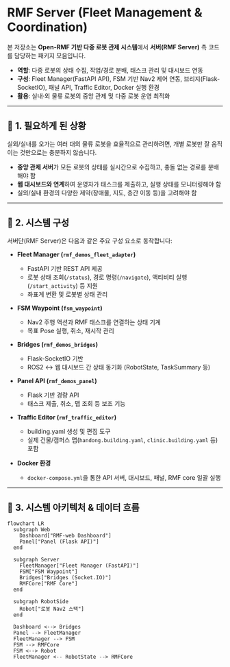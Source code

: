 # RMF Server (Fleet Management & Coordination)

본 저장소는 **Open-RMF 기반 다중 로봇 관제 시스템**에서 **서버(RMF Server)** 측 코드를 담당하는 패키지 모음입니다.  

- **역할**: 다중 로봇의 상태 수집, 작업/경로 분배, 태스크 관리 및 대시보드 연동  
- **구성**: Fleet Manager(FastAPI API), FSM 기반 Nav2 제어 연동, 브리지(Flask-SocketIO), 패널 API, Traffic Editor, Docker 실행 환경  
- **활용**: 실내·외 물류 로봇의 중앙 관제 및 다중 로봇 운영 최적화  

---

## 📌 1. 필요하게 된 상황
실외/실내를 오가는 여러 대의 물류 로봇을 효율적으로 관리하려면, 개별 로봇만 잘 움직이는 것만으로는 충분하지 않습니다.  
- **중앙 관제 서버**가 모든 로봇의 상태를 실시간으로 수집하고, 충돌 없는 경로를 분배해야 함  
- **웹 대시보드와 연계**하여 운영자가 태스크를 제출하고, 실행 상태를 모니터링해야 함  
- 실외/실내 환경의 다양한 제약(장애물, 지도, 층간 이동 등)을 고려해야 함  

---

## 🔧 2. 시스템 구성
서버단(RMF Server)은 다음과 같은 주요 구성 요소로 동작합니다:

- **Fleet Manager (`rmf_demos_fleet_adapter`)**  
  - FastAPI 기반 REST API 제공  
  - 로봇 상태 조회(`/status`), 경로 명령(`/navigate`), 액티비티 실행(`/start_activity`) 등 지원  
  - 좌표계 변환 및 로봇별 상태 관리  

- **FSM Waypoint (`fsm_waypoint`)**  
  - Nav2 주행 액션과 RMF 태스크를 연결하는 상태 기계  
  - 목표 Pose 실행, 취소, 재시작 관리  

- **Bridges (`rmf_demos_bridges`)**  
  - Flask-SocketIO 기반  
  - ROS2 ↔ 웹 대시보드 간 상태 동기화 (RobotState, TaskSummary 등)  

- **Panel API (`rmf_demos_panel`)**  
  - Flask 기반 경량 API  
  - 태스크 제출, 취소, 맵 조회 등 보조 기능  

- **Traffic Editor (`rmf_traffic_editor`)**  
  - building.yaml 생성 및 편집 도구  
  - 실제 건물/캠퍼스 맵(`handong.building.yaml`, `clinic.building.yaml` 등) 포함  

- **Docker 환경**  
  - `docker-compose.yml`을 통한 API 서버, 대시보드, 패널, RMF core 일괄 실행  

---

## 🔀 3. 시스템 아키텍처 & 데이터 흐름
```mermaid
flowchart LR
  subgraph Web
    Dashboard["RMF-web Dashboard"]
    Panel["Panel (Flask API)"]
  end

  subgraph Server
    FleetManager["Fleet Manager (FastAPI)"]
    FSM["FSM Waypoint"]
    Bridges["Bridges (Socket.IO)"]
    RMFCore["RMF Core"]
  end

  subgraph RobotSide
    Robot["로봇 Nav2 스택"]
  end

  Dashboard <--> Bridges
  Panel --> FleetManager
  FleetManager --> FSM
  FSM --> RMFCore
  FSM <--> Robot
  FleetManager <-- RobotState --> RMFCore
